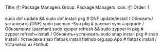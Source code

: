 Title: 📦 Package Managers
Group: Package Managers
Icon: 📦
Order: 1

sudo dnf update && sudo dnf install pkg         # DNF update/install / Обновить/установить (DNF)
sudo pacman -Syu pkg                            # pacman sync+upgrade / Обновление (pacman)
sudo zypper refresh && sudo zypper in pkg       # zypper refresh+install / Обновить+установить
sudo snap install pkg                           # snap install / Установка snap
flatpak install flathub org.app.App             # flatpak install / Установка из Flathub

